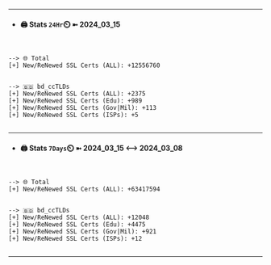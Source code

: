 

---
- #### 🖨️ **Stats** `24Hr`⏲️ ➼ 2024_03_15
```console


--> 🌐 Total
[+] New/ReNewed SSL Certs (ALL): +12556760


--> 🇧🇩 bd_ccTLDs
[+] New/ReNewed SSL Certs (ALL): +2375
[+] New/ReNewed SSL Certs (Edu): +989
[+] New/ReNewed SSL Certs (Gov|Mil): +113
[+] New/ReNewed SSL Certs (ISPs): +5


```

---
- #### 🖨️ **Stats** `7Days`⏲️ ➼ 2024_03_15 <--> 2024_03_08
```console


--> 🌐 Total
[+] New/ReNewed SSL Certs (ALL): +63417594


--> 🇧🇩 bd_ccTLDs
[+] New/ReNewed SSL Certs (ALL): +12048
[+] New/ReNewed SSL Certs (Edu): +4475
[+] New/ReNewed SSL Certs (Gov|Mil): +921
[+] New/ReNewed SSL Certs (ISPs): +12


```

---

